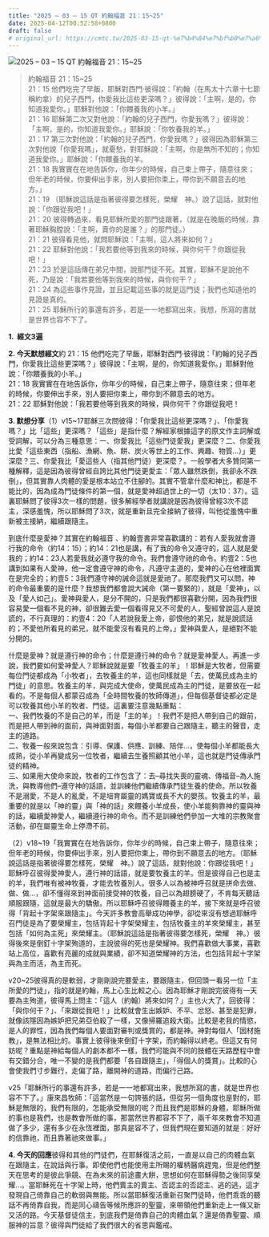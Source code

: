 ```yaml
---
title: "2025 – 03 – 15 QT 約翰福音 21：15~25"
date: 2025-04-12T00:52:58+0800
draft: false
# original_url: https://cmtc.tw/2025-03-15-qt-%e7%b4%84%e7%bf%b0%e7%a6%8f%e9%9f%b3-21%ef%bc%9a1525
---
```


![2025 – 03 – 15 QT 約翰福音 21：15\~25](/images/qt.jpg  "2025 – 03 – 15 QT 約翰福音 21：15\~25")

> 約翰福音 21：15\~25  
> 21：15 他們吃完了早飯，耶穌對西門‧彼得說：「約翰（在馬太十六章十七節稱約拿）的兒子西門，你愛我比這些更深嗎？」彼得說：「主啊，是的，你知道我愛你。」耶穌對他說：「你餵養我的小羊。」  
> 21：16 耶穌第二次又對他說：「約翰的兒子西門，你愛我嗎？」彼得說：「主啊，是的，你知道我愛你。」耶穌說：「你牧養我的羊。」  
> 21：17 第三次對他說：「約翰的兒子西門，你愛我嗎？」彼得因為耶穌第三次對他說「你愛我嗎」，就憂愁，對耶穌說：「主啊，你是無所不知的；你知道我愛你。」耶穌說：「你餵養我的羊。  
> 21：18 我實實在在地告訴你，你年少的時候，自己束上帶子，隨意往來；但年老的時候，你要伸出手來，別人要把你束上，帶你到不願意去的地方。」  
> 21：19 （耶穌說這話是指著彼得要怎樣死，榮耀　神。）說了這話，就對他說：「你跟從我吧！」  
> 21：20 彼得轉過來，看見耶穌所愛的那門徒跟著，（就是在晚飯的時候，靠著耶穌胸膛說：「主啊，賣你的是誰？」的那門徒。）  
> 21：21 彼得看見他，就問耶穌說：「主啊，這人將來如何？」  
> 21：22 耶穌對他說：「我若要他等到我來的時候，與你何干？你跟從我吧！」  
> 21：23 於是這話傳在弟兄中間，說那門徒不死。其實，耶穌不是說他不死，乃是說：「我若要他等到我來的時候，與你何干？」  
> 21：24 為這些事作見證，並且記載這些事的就是這門徒；我們也知道他的見證是真的。  
> 21：25 耶穌所行的事還有許多，若是一一地都寫出來，我想，所寫的書就是世界也容不下了。

**1.  經文3遍**

**2. 今天默想經文**約 21：15 他們吃完了早飯，耶穌對西門‧彼得說：「約翰的兒子西門，你愛我比這些更深嗎？」彼得說：「主啊，是的，你知道我愛你。」耶穌對他說：「你餵養我的小羊。」  
21：18 我實實在在地告訴你，你年少的時候，自己束上帶子，隨意往來；但年老的時候，你要伸出手來，別人要把你束上，帶你到不願意去的地方。  
21：22 耶穌對他說：「我若要他等到我來的時候，與你何干？你跟從我吧！

**3. 默想分享**（1）v15\~17耶穌三次問彼得：「你愛我比這些更深嗎？」、「你愛我嗎？」比「這些」更深嗎？「這些」是指什麼？解經家根據這字的原文作主詞解或受詞解，可以分為三種意思：一、你愛我比「這些門徒愛我」更深麼？二、你愛我比愛「這些東西（指船、漁網、魚、餅、炭火等世上的工作、興趣、物質…）」更深麼？三、你愛我比「愛這些人（指其他門徒）更深麼？。一般學者大多贊同第一種解釋，這是因為彼得曾經自誇比其他門徒更愛主：「眾人雖然跌倒，我卻永不跌倒」，但其實靠人肉體的愛是根本站立不住腳的。其實不管拿什麼和神比，都是不能比的，因為成為門徒條件的第一個，就是愛神超過世上的一切（太10：37）。這裏耶穌問了彼得3次一樣的問題，很多解經學者就講說是因為彼得曾經3次不認主，深感羞愧，所以耶穌問了3次，就是重新且完全接納了彼得，叫他從羞愧中重新被主接納，繼續跟隨主。

到底什麼是愛神？其實在約翰福音 、約翰壹書非常喜歡講的：若有人愛我就會遵行我的命令（約14：15）；約14：21也是講，有了我的命令又遵守的，這人就是愛我的；約14：23人若愛我就必遵守我的命令。我們會遵守祂的命令。約壹2：5也講到如果有人愛神，他一定會遵守神的命令，凡遵守主道的，愛神的心在他裡面實在是完全的；約壹5：3我們遵守神的誡命這就是愛祂了。那麼我們又可以問，神的命令最重要的是什麼？我想我們都會說大誡命（第一要緊的），就是「愛神」，以及「愛人如己」。愛神與愛人，是分不開的，只是我們都很喜歡分開，因為我們很容易愛一個看不見的神，卻很難去愛一個看得見又不可愛的人，聖經曾說這人是說謊的，不行真理的：約壹4：20「人若說我愛上帝，卻恨他的弟兄，就是說謊話的；不愛他所看見的弟兄，就不能愛沒有看見的上帝。」愛神與愛人，是絕對不能分開的。

什麼是愛神？就是遵行神的命令；什麼是遵行神的命令？就是愛神愛人。再進一步說，我們要如何愛神愛人？耶穌說就是要「牧養主的羊」！耶穌是大牧者，但需要每位門徒都成為「小牧者」，去牧養主的羊，這也同樣就是「去，使萬民成為主的門徒」的意思。牧養主的羊，與完成大使命，使萬民成為主的門徒，是要放在一起看的。不是每個人都蒙召成為「全時間牧養的牧師傳道」，但每個基督徒都必定是可以牧養其他小羊的牧者、門徒。這裏要注意幾點重點：  
一、我們牧養的不是自己的羊，而是「主的羊」！我們不是把人帶到自己的跟前，而是把人帶到神的面前，與神面對面，每個小羊都要自己跟隨主，聽主的聲音，走主的道路。  
二、牧養一般來說包含：引導、保護、供應、訓練、陪伴…，使每個小羊都能長大成熟，從小羊再變成另一位牧者，繼續去生養照顧其他小羊，這也就是門徒傳承門徒的精神。  
三、如果用大使命來說，牧者的工作包含了：去–尋找失喪的靈魂、傳福音–為人施洗，與教導他們–遵守神的話語，並訓練他們繼續傳承門徒生養的使命。所以牧養不是溺愛，不是人的亂愛，不是培育屬靈的媽寶或長不大的嬰孩。牧養主的羊，最重要的就是以「神的靈」與「神的話」來餵養小羊成長，使小羊能夠靠神的靈與神的話，繼續愛神愛人，繼續遵行神的命令。而不是訓練他們參加一大堆的宗教聚會活動，卻在屬靈生命上停滯不前。

（2）v18\~19「我實實在在地告訴你，你年少的時候，自己束上帶子，隨意往來；但年老的時候，你要伸出手來，別人要把你束上，帶你到不願意去的地方。（耶穌說這話是指著彼得要怎樣死，榮耀　神。）說了這話，就對他說：你跟從我吧！」耶穌呼召彼得愛神愛人，遵行神的話語，就是要牧養主的羊。但是彼得自己也是主的羊，我們唯有被神牧養，才能去牧養別人。很多人以為被神呼召就是拼命去做、做、做…，卻不懂得來到神面前接受神的牧養，自己以為翅膀硬了，不肯每天聽話順服跟隨，這就是最大的驕傲。所以耶穌呼召彼得餵養主的羊，接下來就是呼召彼得「背起十字架來跟隨主」。今天許多教會高舉成功神學，卻從來沒有想過耶穌呼召門徒是為了要榮耀主，包括背起十字架榮耀主，包括牧養主的羊來榮耀主，甚至包括「如何為主死」來榮耀主。（耶穌說這話是指著彼得要怎樣死，榮耀　神。）彼得後來是倒釘十字架殉道的，主說彼得的死也是榮耀神。我們喜歡做大事業，喜歡站上高位，喜歡有亮麗的成就與業績，卻不知道榮耀神的方法，也包括背起十字架與為主而活，為主而死。

v20\~25彼得真的是軟弱，才剛剛說完要愛主，要跟隨主，但回頭一看另一位「主所愛的門徒」，指的就是約翰，馬上心生比較之心。因為耶穌才剛說完彼得有一天要為主殉道，彼得馬上問主：「這人（約翰）將來如何？」主也火大了，回彼得：「與你何干？」、「來跟從我吧！」比較就會生出嫉妒、不平、忿怒、甚至是犯罪，就像該隱因為嫉妒把兄弟亞伯殺了一樣，又像掃羅追殺大衛。比較是老我的情慾，是人的罪性，因為我們每個人要面對審判或獎賞的，都是神。神對每個人「因材施教」，是無法相比的。事實上彼得後來倒釘十字架，而約翰得以終老。但這又有何妨呢？重點是神給每個人的劇本都不一樣，我們可能與不同的肢體在天路歷程中會有交錯分合，唯一不變的是我們都要「各自跟隨主」，「得個人的獎賞」。比較的心會使我們寸步難行，走偏了路，離開神的道路，而偏行己路。

v25「耶穌所行的事還有許多，若是一一地都寫出來，我想所寫的書，就是世界也容不下了。」康來昌牧師：「這當然是一句誇張的話，但從另一個角度也是對的，耶穌是無限的，我們有限的，怎能承受無限的呢？而且我們是耶穌的身體，耶穌所做的事也是我們，也是教會所做的事，那當然世界都容不下了，兩千年來教會不知道做了多少，還有多少在永恆裡面，那真是容不了，但我們現在要知道的就是：好好的信靠祂，而且靠著祂來做事。」

**4. 今天的回應**彼得和其他的門徒們，在耶穌復活之前，一直是以自己的肉體血氣在跟隨主，在說話與行事。即使他們也能使用主所賜的權柄醫病趕鬼，但是他們整天在思考的是彼此爭競、在為未來的前途畫大餅，思想如何在耶穌得勢之後同享榮耀…。當耶穌死在十字架上時，他們賣主的賣主、否認主的否認主、逃的逃，這才發現自己倚靠自己的軟弱與無能。所以當耶穌復活重新召聚門徒時，他們乖乖的聽話不再倚靠自我，而是同心禱告等候所應許的聖靈，來帶領他們重新走上一條又新又活的路。今天基督徒信主，到底我們是倚靠自己的肉體血氣？還是倚靠聖靈、順服神的旨意？彼得與門徒給了我們很大的省思與鑑戒。